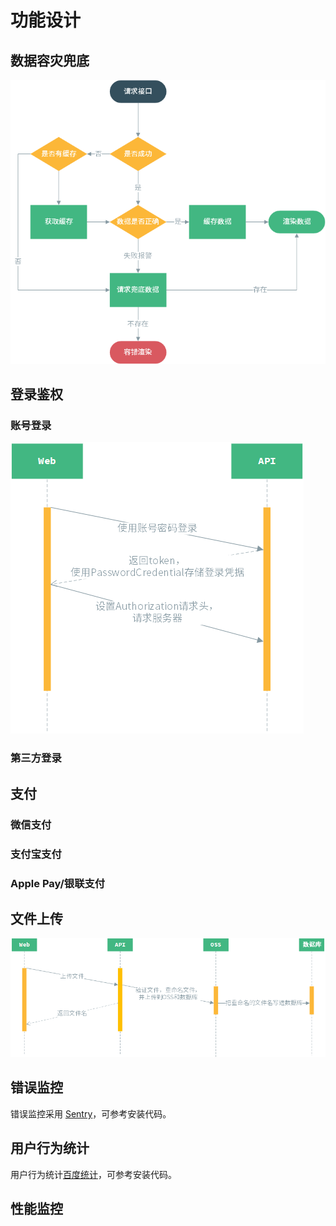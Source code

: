 # 功能设计

## 数据容灾兜底

![数据容灾兜底](./images/data-backup.png)

## 登录鉴权

### 账号登录

![账号登录鉴权](./images/passport.png)

### 第三方登录

## 支付

### 微信支付

### 支付宝支付

### Apple Pay/银联支付

## 文件上传

![文件上传](./images/file-upload.png)

## 错误监控

错误监控采用 [Sentry](https://docs.sentry.io/clients/javascript/integrations/vue/)，可参考安装代码。

## 用户行为统计

用户行为统计[百度统计](https://tongji.baidu.com/web/welcome/login)，可参考安装代码。

## 性能监控
